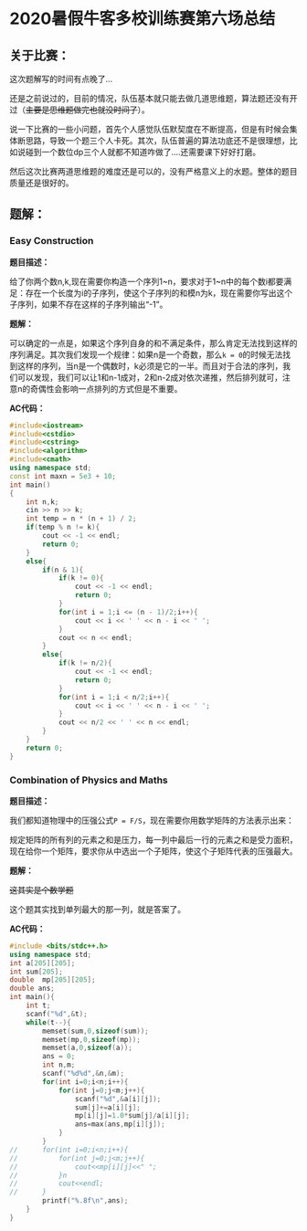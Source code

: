 # 2020暑假牛客多校训练赛第六场总结

## 关于比赛：

这次题解写的时间有点晚了...

还是之前说过的，目前的情况，队伍基本就只能去做几道思维题，算法题还没有开过（~~主要是思维题做完也就没时间了~~）。

说一下比赛的一些小问题，首先个人感觉队伍默契度在不断提高，但是有时候会集体断思路，导致一个题三个人卡死。其次，队伍普遍的算法功底还不是很理想，比如说碰到一个数位dp三个人就都不知道咋做了....还需要课下好好打磨。

然后这次比赛两道思维题的难度还是可以的，没有严格意义上的水题。整体的题目质量还是很好的。

## 题解：

### Easy Construction

**题目描述：**

给了你两个数n,k,现在需要你构造一个序列1~n，要求对于1~n中的每个数i都要满足：存在一个长度为i的子序列，使这个子序列的和模n为k，现在需要你写出这个子序列，如果不存在这样的子序列输出“-1”。

**题解：**

可以确定的一点是，如果这个序列自身的和不满足条件，那么肯定无法找到这样的序列满足。其次我们发现一个规律：如果n是一个奇数，那么`k = 0`的时候无法找到这样的序列，当n是一个偶数时，k必须是它的一半。而且对于合法的序列，我们可以发现，我们可以让1和n-1成对，2和n-2成对依次递推，然后排列就可，注意n的奇偶性会影响一点排列的方式但是不重要。

**AC代码：**

```cpp
#include<iostream>
#include<cstdio>
#include<cstring>
#include<algorithm>
#include<cmath>
using namespace std;
const int maxn = 5e3 + 10;
int main()
{
    int n,k;
    cin >> n >> k;
    int temp = n * (n + 1) / 2;
    if(temp % n != k){
        cout << -1 << endl;
        return 0;
    }
    else{
        if(n & 1){
            if(k != 0){
                cout << -1 << endl;
                return 0;
            }
            for(int i = 1;i <= (n - 1)/2;i++){
                cout << i << ' ' << n - i << ' ';
            }
            cout << n << endl;
        }
        else{
            if(k != n/2){
                cout << -1 << endl;
                return 0;
            }
            for(int i = 1;i < n/2;i++){
                cout << i << ' ' << n - i << ' ';
            }
            cout << n/2 << ' ' << n << endl;
        }
    }
    return 0;
}
```

### Combination of Physics and Maths

**题目描述：**

我们都知道物理中的压强公式`P = F/S`，现在需要你用数学矩阵的方法表示出来：

规定矩阵的所有列的元素之和是压力，每一列中最后一行的元素之和是受力面积，现在给你一个矩阵，要求你从中选出一个子矩阵，使这个子矩阵代表的压强最大。

**题解：**

~~这其实是个数学题~~

这个题其实找到单列最大的那一列，就是答案了。

**AC代码：**

```cpp
#include <bits/stdc++.h>
using namespace std;
int a[205][205];
int sum[205];
double  mp[205][205];
double ans;
int main(){
    int t;
    scanf("%d",&t);
    while(t--){
        memset(sum,0,sizeof(sum));
        memset(mp,0,sizeof(mp));
        memset(a,0,sizeof(a));
        ans = 0;
        int n,m;
        scanf("%d%d",&n,&m);
        for(int i=0;i<n;i++){
            for(int j=0;j<m;j++){
                scanf("%d",&a[i][j]);
                sum[j]+=a[i][j];
                mp[i][j]=1.0*sum[j]/a[i][j];
                ans=max(ans,mp[i][j]);
            }
        }
//      for(int i=0;i<n;i++){
//          for(int j=0;j<m;j++){
//              cout<<mp[i][j]<<" ";
//          }n
//          cout<<endl;
//      }
        printf("%.8f\n",ans);
    }
}
```

